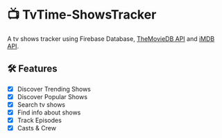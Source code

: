 # :tv: TvTime-ShowsTracker

A tv shows tracker using Firebase Database, [TheMovieDB API](https://www.themoviedb.org/documentation/api) and [iMDB API](https://imdb-api.com/). <br />

##  :hammer_and_wrench: Features
- [x] Discover Trending Shows <br />
- [x] Discover Popular Shows <br />
- [x] Search tv shows <br />
- [x] Find info about shows <br />
- [x] Track Episodes <br />
- [x] Casts & Crew
